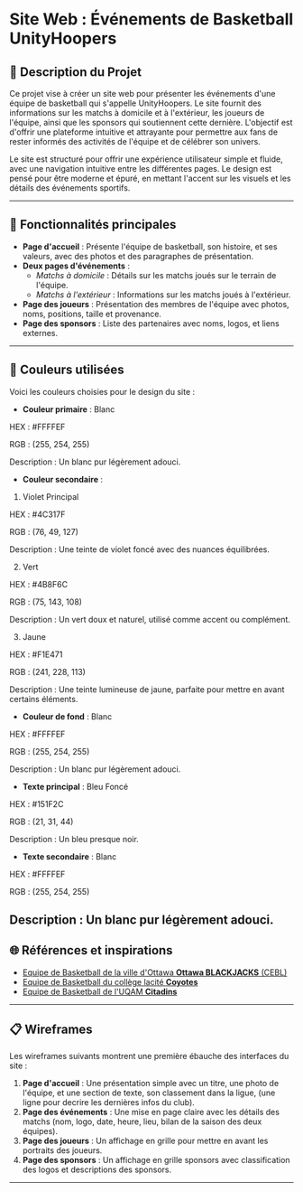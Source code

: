 # Site Web : Événements de Basketball UnityHoopers

## 📖 Description du Projet
Ce projet vise à créer un site web pour présenter les événements d'une équipe de basketball qui s'appelle UnityHoopers. Le site fournit des informations sur les matchs à domicile et à l'extérieur, les joueurs de l'équipe, ainsi que les sponsors qui soutiennent cette dernière. L'objectif est d'offrir une plateforme intuitive et attrayante pour permettre aux fans de rester informés des activités de l'équipe et de célébrer son univers.

Le site est structuré pour offrir une expérience utilisateur simple et fluide, avec une navigation intuitive entre les différentes pages. Le design est pensé pour être moderne et épuré, en mettant l'accent sur les visuels et les détails des événements sportifs.

---

## 🌟 Fonctionnalités principales
- **Page d'accueil** : Présente l'équipe de basketball, son histoire, et ses valeurs, avec des photos et des paragraphes de présentation.
- **Deux pages d'événements** :
  - *Matchs à domicile* : Détails sur les matchs joués sur le terrain de l'équipe.
  - *Matchs à l'extérieur* : Informations sur les matchs joués à l'extérieur.
- **Page des joueurs** : Présentation des membres de l'équipe avec photos, noms, positions, taille et provenance.
- **Page des sponsors** : Liste des partenaires avec noms, logos, et liens externes.

---

## 🎨 Couleurs utilisées
Voici les couleurs choisies pour le design du site :
- **Couleur primaire** : 
Blanc

HEX : #FFFFEF

RGB : (255, 254, 255)

Description : Un blanc pur légèrement adouci.

- **Couleur secondaire** : 

1. Violet Principal

HEX : #4C317F

RGB : (76, 49, 127)

Description : Une teinte de violet foncé avec des nuances équilibrées.

2. Vert

HEX : #4B8F6C

RGB : (75, 143, 108)

Description : Un vert doux et naturel, utilisé comme accent ou complément.

3. Jaune

HEX : #F1E471

RGB : (241, 228, 113)

Description : Une teinte lumineuse de jaune, parfaite pour mettre en avant certains éléments.


- **Couleur de fond** : 
Blanc

HEX : #FFFFEF

RGB : (255, 254, 255)

Description : Un blanc pur légèrement adouci.

- **Texte principal** : 
Bleu Foncé

HEX : #151F2C

RGB : (21, 31, 44)

Description : Un bleu presque noir.

- **Texte secondaire** : 
Blanc

HEX : #FFFFEF

RGB : (255, 254, 255)

Description : Un blanc pur légèrement adouci.
---


## 🌐 Références et inspirations
- [Equipe de Basketball de la ville d'Ottawa **Ottawa BLACKJACKS** (CEBL)](https://www.theblackjacks.ca/become-a-blackjacks-partner)
- [Equipe de Basketball du  collège lacité **Coyotes**](https://www.mescoyotes.ca/landing/index)
- [Equipe de Basketball de l'UQAM **Citadins**](https://citadins.uqam.ca/)


---

## 📋 Wireframes
Les wireframes suivants montrent une première ébauche des interfaces du site :
1. **Page d'accueil** : Une présentation simple avec un titre, une photo de l'équipe, et une section de texte,  son classement dans la ligue, (une ligne pour decrire les dernières infos du club).  
2. **Page des événements** : Une mise en page claire avec les détails des matchs (nom, logo, date, heure, lieu, bilan de la saison des deux équipes).  
3. **Page des joueurs** : Un affichage en grille pour mettre en avant les portraits des joueurs.  
4. **Page des sponsors** : Un affichage en grille sponsors avec classification  des logos et descriptions des sponsors.



---


